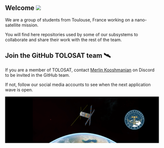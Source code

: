 <!-- ## Hi there 👋 -->

## Welcome <img src="https://raw.githubusercontent.com/MartinHeinz/MartinHeinz/master/wave.gif" width="25">

We are a group of students from Toulouse, France working on a nano-satellite mission.

You will find here repositories used by some of our subsystems to collaborate and share their work with the rest of the team.


## Join the GitHub TOLOSAT team 🛰️

If you are a member of TOLOSAT, contact [Merlin Kooshmanian](https://discord.com/users/267030288507469824) on Discord to be invited in the GitHub team.

If not, follow our social media accounts to see when the next application wave is open.

<img src="https://raw.githubusercontent.com/TOLOSAT/.github/main/profile/banner.png">

<!--

**Here are some ideas to get you started:**

🙋‍♀️ A short introduction - what is your organization all about?
🌈 Contribution guidelines - how can the community get involved?
👩‍💻 Useful resources - where can the community find your docs? Is there anything else the community should know?
🍿 Fun facts - what does your team eat for breakfast?
🧙 Remember, you can do mighty things with the power of [Markdown](https://docs.github.com/github/writing-on-github/getting-started-with-writing-and-formatting-on-github/basic-writing-and-formatting-syntax)
-->
